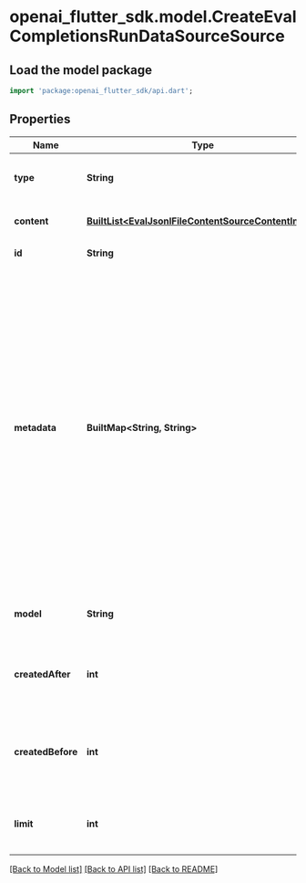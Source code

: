 # openai_flutter_sdk.model.CreateEvalCompletionsRunDataSourceSource

## Load the model package
```dart
import 'package:openai_flutter_sdk/api.dart';
```

## Properties
Name | Type | Description | Notes
------------ | ------------- | ------------- | -------------
**type** | **String** | The type of jsonl source. Always `file_content`. | [default to 'file_content']
**content** | [**BuiltList&lt;EvalJsonlFileContentSourceContentInner&gt;**](EvalJsonlFileContentSourceContentInner.md) | The content of the jsonl file. | 
**id** | **String** | The identifier of the file. | 
**metadata** | **BuiltMap&lt;String, String&gt;** | Set of 16 key-value pairs that can be attached to an object. This can be useful for storing additional information about the object in a structured format, and querying for objects via API or the dashboard.   Keys are strings with a maximum length of 64 characters. Values are strings with a maximum length of 512 characters.  | [optional] 
**model** | **String** | An optional model to filter by (e.g., 'gpt-4o'). | [optional] 
**createdAfter** | **int** | An optional Unix timestamp to filter items created after this time. | [optional] 
**createdBefore** | **int** | An optional Unix timestamp to filter items created before this time. | [optional] 
**limit** | **int** | An optional maximum number of items to return. | [optional] 

[[Back to Model list]](../README.md#documentation-for-models) [[Back to API list]](../README.md#documentation-for-api-endpoints) [[Back to README]](../README.md)


